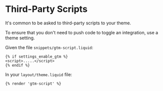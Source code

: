 # Third-Party Scripts

It's common to be asked to third-party scripts to your theme.

To ensure that you don't need to push code to toggle an integration, use
a theme setting.

Given the file `snippets/gtm-script.liquid`:

```liquid
{% if settings_enable_gtm %}
<script>.....</script>
{% endif %}

```

In your `layout/theme.liquid` file:

```liquid
{% render 'gtm-script' %}
```
